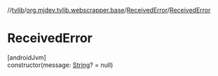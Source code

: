 //[tvlib](../../../index.md)/[org.mjdev.tvlib.webscrapper.base](../index.md)/[ReceivedError](index.md)/[ReceivedError](-received-error.md)

# ReceivedError

[androidJvm]\
constructor(message: [String](https://kotlinlang.org/api/latest/jvm/stdlib/kotlin/-string/index.html)? = null)
